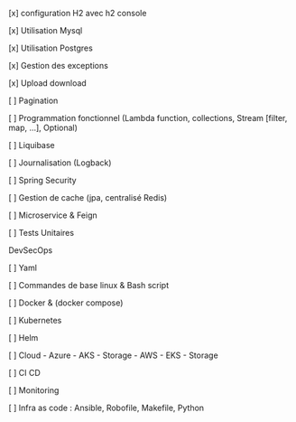[x] configuration H2 avec h2 console

[x] Utilisation Mysql

[x] Utilisation Postgres

[x] Gestion des exceptions

[x] Upload download

[ ] Pagination

[ ] Programmation fonctionnel (Lambda function, collections, Stream [filter, map, ...], Optional)

[ ] Liquibase

[ ] Journalisation (Logback)

[ ] Spring Security

[ ] Gestion de cache (jpa, centralisé Redis)

[ ] Microservice & Feign

[ ] Tests Unitaires


DevSecOps

[ ] Yaml

[ ] Commandes de base linux & Bash script

[ ] Docker & (docker compose)

[ ] Kubernetes

[ ] Helm

[ ] Cloud 
    - Azure 
        - AKS
        - Storage
    - AWS
        - EKS
        - Storage

[ ] CI CD

[ ] Monitoring 

[ ] Infra as code : Ansible, Robofile, Makefile, Python

